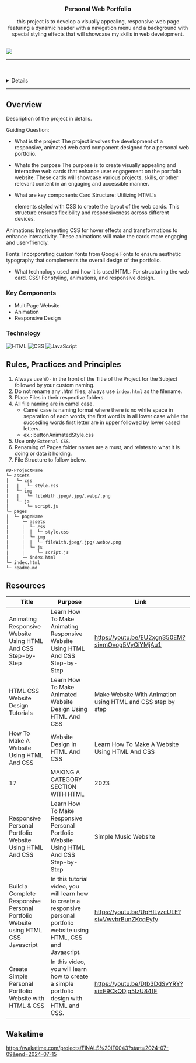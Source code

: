 <a name="readme-top">

<br/>

<br />
<div align="center">
  <h3 align="center">Personal Web Portfolio</h3>
</div>
<div align="center">
  this project is to develop a visually appealing, responsive web page featuring a dynamic header with a navigation menu and a background with special styling effects that will showcase my skills in web development.
</div>

<br />

<!-- TODO: Change the zyx-0314 into your github username  -->
<!-- TODO: Change the WD-Template-Project into the same name of your folder -->
![](https://visit-counter.vercel.app/counter.png?page=Jericho05-0314/wd-s4)

---

<br />
<br />

<details>
  <summary>Table of Contents</summary>
  <ol>
    <li>
      <a href="#overview">Overview</a>
      <ol>
        <li>
          <a href="#key-components">Key Components</a>
        </li>
        <li>
          <a href="#technology">Technology</a>
        </li>
      </ol>
    </li>
    <li>
      <a href="#rule,-practices-and-principles">Rules, Practices and Principles</a>
    </li>
    <li>
      <a href="#resources">Resources</a>
    </li>
  </ol>
</details>

---

## Overview


<!-- The following are just sample -->
Description of the project in details.

Guiding Question:
- What is the project
The project involves the development of a responsive, animated web card component designed for a personal web portfolio.

- Whats the purpose
The purpose is to create visually appealing and interactive web cards that enhance user engagement on the portfolio website. These cards will showcase various projects, skills, or other relevant content in an engaging and accessible manner.

- What are key components
Card Structure: Utilizing HTML's <div> elements styled with CSS to create the layout of the web cards. This structure ensures flexibility and responsiveness across different devices.

Animations: Implementing CSS for hover effects and transformations to enhance interactivity. These animations will make the cards more engaging and user-friendly.

Fonts: Incorporating custom fonts from Google Fonts to ensure aesthetic typography that complements the overall design of the portfolio.

- What technology used and how it is used
HTML: For structuring the web card.
CSS: For styling, animations, and responsive design.

### Key Components
<!-- The following are just sample -->
- MultiPage Website
- Animation
- Responsive Design

### Technology
![HTML](https://img.shields.io/badge/HTML-E34F26?style=for-the-badge&logo=html5&logoColor=white)
![CSS](https://img.shields.io/badge/CSS-1572B6?style=for-the-badge&logo=css3&logoColor=white)
![JavaScript](https://img.shields.io/badge/JavaScript-F7DF1E?style=for-the-badge&logo=javascript&logoColor=white)

## Rules, Practices and Principles
1. Always use `WD-` in the front of the Title of the Project for the Subject followed by your custom naming.
2. Do not rename any .html files; always use `index.html` as the filename.
3. Place Files in their respective folders.
4. All file naming are in camel case.
   - Camel case is naming format where there is no white space in separation of each words, the first word is in all lower case while the succeding words first letter are in upper followed by lower cased letters.
   - ex.: buttonAnimatedStyle.css
5. Use only `External CSS`.
6. Renaming of Pages folder names are a must, and relates to what it is doing or data it holding.
7. File Structure to follow below.

```
WD-ProjectName
└─ assets
|   └─ css
|   |   └─ style.css
|   └─ img
|   |   └─ fileWith.jpeg/.jpg/.webp/.png
|   └─ js
|       └─ script.js
└─ pages
|  └─ pageName
|     └─ assets
|     |  └─ css
|     |  |  └─ style.css
|     |  └─ img
|     |  |  └─ fileWith.jpeg/.jpg/.webp/.png
|     |  └─ js
|     |     └─ script.js
|     └─ index.html
└─ index.html
└─ readme.md
```

## Resources

<!-- TODO: Add References -->
| Title | Purpose | Link |
|-|-|-|
| Animating Responsive Website Using HTML And CSS Step-by-Step | Learn How To Make Animating Responsive Website Using HTML And CSS Step-by-Step | https://youtu.be/EU2xgn350EM?si=mOvog5VyOiYMjAu1 |
| HTML CSS Website Design Tutorials | Learn How To Make Animated Website Design Using HTML And CSS | Make Website With Animation using HTML and CSS step by step | (https://youtu.be/yU_JgeAIRko?si=uW9ulJyN3ojSqvWW) |
| How To Make A Website Using HTML And CSS | Website Design In HTML And CSS | Learn How To Make A Website Using HTML And CSS | Latest Website UI Design With HTML And CSS | Website Design Tutorial | (https://youtu.be/-2LtZRi6Q0s?si=ywH-g26OqjFXjkgn) |
| 17 | MAKING A CATEGORY SECTION WITH HTML | 2023 | Learn HTML and CSS Full Course for Beginners| In this video we will create a category section together on our website! 🙂 A category section is a great way to lead users to your products, services, or the information you want them to find. | https://youtu.be/PFwQWUAd3Rc?si=I9Dsy3w4lg4t_M_G |
| Responsive Personal Portfolio Website Using HTML And CSS | Learn How To Make Responsive Personal Portfolio Website Using HTML And CSS Step-by-Step | Simple Music Website | https://youtu.be/FHqVg7_Nj_g?si=qDzDJ-WoofT9vI6S |
| Build a Complete Responsive Personal Portfolio Website using HTML CSS Javascript | In this tutorial video, you will learn how to create a responsive personal portfolio website using HTML, CSS and Javascript.| https://youtu.be/UqHILyzcULE?si=VwvbrBunZKcqEyfy |
| Create Simple Personal Portfolio Website with HTML & CSS | In this video, you will learn how to create a simple portfolio design with HTML and CSS.| https://youtu.be/Dtb3DdSvYRY?si=F9CkQDjg5lzU84fF|

## Wakatime

https://wakatime.com/projects/FINALS%20IT0043?start=2024-07-09&end=2024-07-15